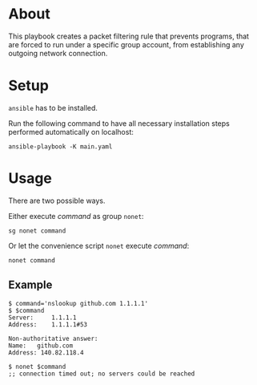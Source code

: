 # About

This playbook creates a packet filtering rule that prevents programs, that are forced to run under a specific group account, from establishing any outgoing network connection.


# Setup

`ansible` has to be installed.

Run the following command to have all necessary installation steps performed automatically on localhost:

	ansible-playbook -K main.yaml


# Usage

There are two possible ways.

Either execute _command_ as group `nonet`:

	sg nonet command

Or let the convenience script `nonet` execute _command_:

	nonet command

## Example

```
$ command='nslookup github.com 1.1.1.1'
$ $command
Server:		1.1.1.1
Address:	1.1.1.1#53

Non-authoritative answer:
Name:	github.com
Address: 140.82.118.4

$ nonet $command
;; connection timed out; no servers could be reached

```


